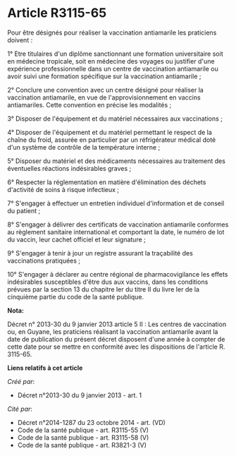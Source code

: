 # Article R3115-65

Pour être désignés pour réaliser la vaccination antiamarile les praticiens doivent : 

1° Etre titulaires d'un diplôme sanctionnant une formation universitaire soit en médecine tropicale, soit en médecine des
voyages ou justifier d'une expérience professionnelle dans un centre de vaccination antiamarile ou avoir suivi une formation
spécifique sur la vaccination antiamarile ; 

2° Conclure une convention avec un centre désigné pour réaliser la vaccination antiamarile, en vue de l'approvisionnement en
vaccins antiamariles. Cette convention en précise les modalités ; 

3° Disposer de l'équipement et du matériel nécessaires aux vaccinations ; 

4° Disposer de l'équipement et du matériel permettant le respect de la chaîne du froid, assurée en particulier par un
réfrigérateur médical doté d'un système de contrôle de la température interne ; 

5° Disposer du matériel et des médicaments nécessaires au traitement des éventuelles réactions indésirables graves ; 

6° Respecter la réglementation en matière d'élimination des déchets d'activité de soins à risque infectieux ; 

7° S'engager à effectuer un entretien individuel d'information et de conseil du patient ; 

8° S'engager à délivrer des certificats de vaccination antiamarile conformes au règlement sanitaire international et
comportant la date, le numéro de lot du vaccin, leur cachet officiel et leur signature ; 

9° S'engager à tenir à jour un registre assurant la traçabilité des vaccinations pratiquées ; 

10° S'engager à déclarer au centre régional de pharmacovigilance les effets indésirables susceptibles d'être dus aux vaccins,
dans les conditions prévues par la section 13 du chapitre Ier du titre II du livre Ier de la cinquième partie du code de la
santé publique.

**Nota:**

Décret n° 2013-30 du 9 janvier 2013 article 5 II : Les centres de vaccination ou, en Guyane, les praticiens réalisant la
vaccination antiamarile avant la date de publication du présent décret disposent d'une année à compter de cette date pour se
mettre en conformité avec les dispositions de l'article R. 3115-65.

**Liens relatifs à cet article**

_Créé par_:

  - Décret n°2013-30 du 9 janvier 2013 - art. 1

_Cité par_:

  - Décret n°2014-1287 du 23 octobre 2014 - art. (VD)
  - Code de la santé publique - art. R3115-55 (V)
  - Code de la santé publique - art. R3115-58 (V)
  - Code de la santé publique - art. R3821-3 (V)
